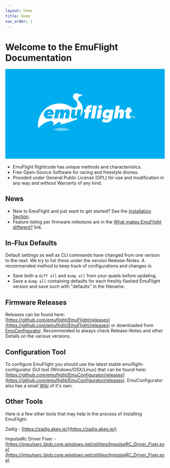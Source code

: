 ```yaml
---
layout: home
title: Home
nav_order: 1
---
```


# [](#header-1)Welcome to the EmuFlight Documentation


![](/assets/artwork/EMUFLIGHT-LOGO_-01_SolidBlue.png)

- EmuFlight flightcode has unique methods and characteristics.
- Free Open-Source Software for racing and freestyle drones.
- Provided under General Public License (GPL) for use and modification in any way and without Warranty of any kind.

## [](#header-2)News

- New to EmuFlight and just want to get started? See the [Installation Section](/getting-started/Installation.html).
- Feature listing per firmware milestone are in the [What makes EmuFlight different?](/getting-started/What-makes-EmuFlight-different.html) link.

## [](#header-3)In-Flux Defaults

Default settings as well as CLI commands have changed from one version to the next. We try to list these under the version Release-Notes. A recommended method to keep track of configurations and changes is:

- Save both a `diff all` and `dump all` from your quads before updating.
- Save a `dump all` containing defaults for each freshly flashed EmuFlight version and save such with "defaults" in the filename.

## [](#header-4)Firmware Releases

Releases can be found here: [https://github.com/emuflight/EmuFlight/releases](https://github.com/emuflight/EmuFlight/releases) or downloaded from [EmuConfigurator](https://github.com/emuflight/EmuConfigurator/releases). Recommended to always check Release-Notes and other Details on the various versions.

## [](#header-5)Configuration Tool

To configure EmuFlight you should use the latest stable emuflight-configurator GUI tool (Windows/OSX/Linux) that can be found here: [https://github.com/emuflight/EmuConfigurator/releases](https://github.com/emuflight/EmuConfigurator/releases). EmuConfigurator also has a small [Wiki](https://github.com/emuflight/EmuConfigurator/wiki) of it's own.

## [](#header-6)Other Tools

Here is a few other tools that may help in the process of installing EmuFlight:

Zadig - [https://zadig.akeo.ie/](https://zadig.akeo.ie/)

ImpulseRc Driver Fixer - [https://impulserc.blob.core.windows.net/utilities/ImpulseRC_Driver_Fixer.exe](https://impulserc.blob.core.windows.net/utilities/ImpulseRC_Driver_Fixer.exe)